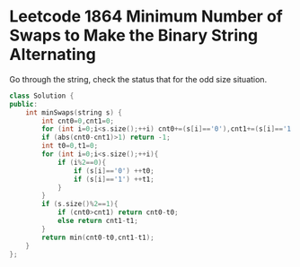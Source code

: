 # Leetcode 1864 Minimum Number of Swaps to Make the Binary String Alternating

Go through the string, check the status that for the odd size situation.
```cpp
class Solution {
public:
    int minSwaps(string s) {
        int cnt0=0,cnt1=0;
        for (int i=0;i<s.size();++i) cnt0+=(s[i]=='0'),cnt1+=(s[i]=='1');
        if (abs(cnt0-cnt1)>1) return -1;
        int t0=0,t1=0;
        for (int i=0;i<s.size();++i){
            if (i%2==0){
                if (s[i]=='0') ++t0;
                if (s[i]=='1') ++t1;
            }
        }
        if (s.size()%2==1){
            if (cnt0>cnt1) return cnt0-t0;
            else return cnt1-t1;
        }
        return min(cnt0-t0,cnt1-t1);
    }
};
```
